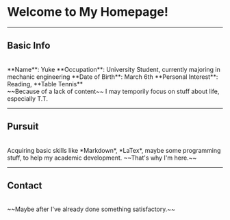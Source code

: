 # Welcome to My Homepage!   

---

## Basic Info  
<br>
**Name**: Yuke  
**Occupation**: University Student, currently majoring in mechanic engineering  
**Date of Birth**: March 6th  
**Personal Interest**: Reading, **Table Tennis**  
<br>
~~Because of a lack of content~~ I may temporily focus on stuff about life, especially T.T.    

---

## Pursuit  
<br>
Acquiring basic skills like *Markdown*, *LaTex*, maybe some programming stuff, to help my academic development.    
~~That's why I'm here.~~  

---

## Contact
<br>
~~Maybe after I've already done something satisfactory.~~  

